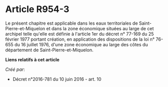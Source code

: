 # Article R954-3

Le présent chapitre est applicable dans les eaux territoriales de Saint-Pierre-et-Miquelon et dans la zone économique situées
au large de cet archipel telle qu'elle est définie à l'article 1er du décret n° 77-169 du 25 février 1977 portant création,
en application des dispositions de la loi n° 76-655 du 16 juillet 1976, d'une zone économique au large des côtes du
département de Saint-Pierre-et-Miquelon.

**Liens relatifs à cet article**

_Créé par_:

  - Décret n°2016-781 du 10 juin 2016 - art. 10
